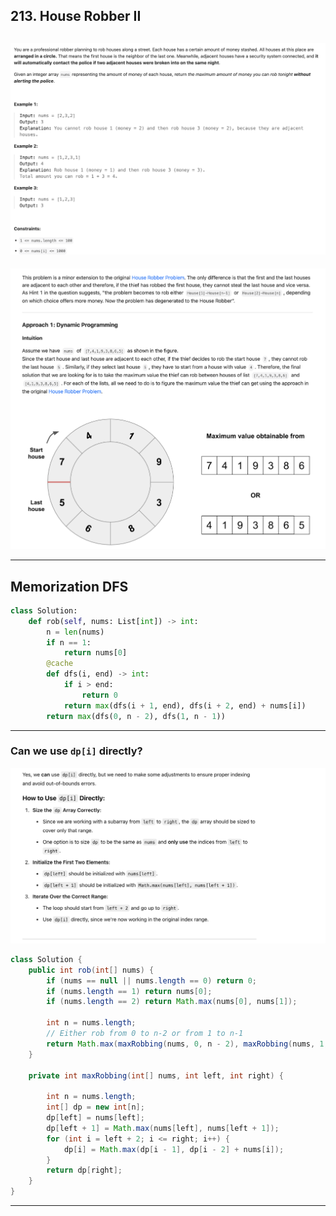 ## 213. House Robber II
![](img/2025-02-11-22-55-38.png)
---

![](img/2025-02-11-22-56-47.png)

---

## Memorization DFS

```py
class Solution:
    def rob(self, nums: List[int]) -> int:
        n = len(nums)
        if n == 1:
            return nums[0]
        @cache
        def dfs(i, end) -> int:
            if i > end:
                return 0
            return max(dfs(i + 1, end), dfs(i + 2, end) + nums[i])
        return max(dfs(0, n - 2), dfs(1, n - 1))
```












---
### Can we use `dp[i]` directly? 

![](img/2025-02-12-15-58-25.png)

```java
class Solution {
    public int rob(int[] nums) {
        if (nums == null || nums.length == 0) return 0;
        if (nums.length == 1) return nums[0];
        if (nums.length == 2) return Math.max(nums[0], nums[1]);

        int n = nums.length;
        // Either rob from 0 to n-2 or from 1 to n-1
        return Math.max(maxRobbing(nums, 0, n - 2), maxRobbing(nums, 1, n - 1));
    }

    private int maxRobbing(int[] nums, int left, int right) {

        int n = nums.length;
        int[] dp = new int[n];
        dp[left] = nums[left];
        dp[left + 1] = Math.max(nums[left], nums[left + 1]);        
        for (int i = left + 2; i <= right; i++) {
            dp[i] = Math.max(dp[i - 1], dp[i - 2] + nums[i]);
        }
        return dp[right];
    }
}
```
---


